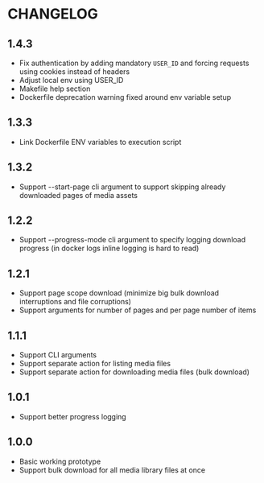 # CHANGELOG

## 1.4.3
* Fix authentication by adding mandatory `USER_ID` and forcing requests using cookies instead of headers
* Adjust local env using USER_ID
* Makefile help section
* Dockerfile deprecation warning fixed around env variable setup

## 1.3.3
* Link Dockerfile ENV variables to execution script

## 1.3.2
* Support --start-page cli argument to support skipping already downloaded
pages of media assets

## 1.2.2
* Support --progress-mode cli argument to specify logging download progress
(in docker logs inline logging is hard to read)

## 1.2.1
* Support page scope download (minimize big bulk download interruptions and
file corruptions)
* Support arguments for number of pages and per page number of items

## 1.1.1
* Support CLI arguments
* Support separate action for listing media files
* Support separate action for downloading media files (bulk download)

## 1.0.1
* Support better progress logging

## 1.0.0
* Basic working prototype
* Support bulk download for all media library files at once
